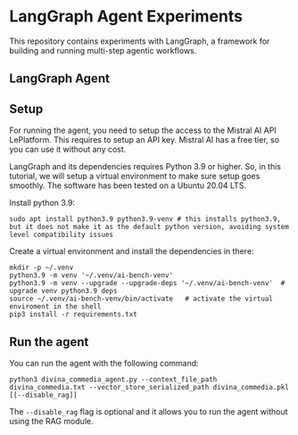 # LangGraph Agent Experiments

This repository contains experiments with LangGraph, a framework for building and running multi-step agentic workflows.

## LangGraph Agent


## Setup

For running the agent, you need to setup the access to the Mistral AI API LePlatform. This requires to setup an API key.
Mistral AI has a free tier, so you can use it without any cost.

LangGraph and its dependencies requires Python 3.9 or higher. So, in this tutorial, we will setup a virtual environment to make sure setup goes smoothly.
The software has been tested on a Ubuntu 20.04 LTS.

Install python 3.9:

    sudo apt install python3.9 python3.9-venv # this installs python3.9, but it does not make it as the default python version, avoiding system level compatibility issues

Create a virtual environment and install the dependencies in there:

    mkdir -p ~/.venv
    python3.9 -m venv '~/.venv/ai-bench-venv'
    python3.9 -m venv --upgrade --upgrade-deps '~/.venv/ai-bench-venv'  # upgrade venv python3.9 deps
    source ~/.venv/ai-bench-venv/bin/activate   # activate the virtual enviroment in the shell
    pip3 install -r requirements.txt

## Run the agent

You can run the agent with the following command:

    python3 divina_commedia_agent.py --context_file_path divina_commedia.txt --vector_store_serialized_path divina_commedia.pkl [[--disable_rag]]

The `--disable_rag` flag is optional and it allows you to run the agent without using the RAG module.
